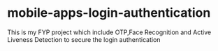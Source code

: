 # mobile-apps-login-authentication
This is my FYP project which include OTP,Face Recognition and Active Liveness Detection to secure the login authentication
